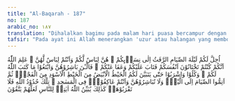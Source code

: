 ```yaml
---
title: "Al-Baqarah - 187"
no: 187
arabic_no: ١٨٧
translation: "Dihalalkan bagimu pada malam hari puasa bercampur dengan istrimu. Mereka adalah pakaian bagimu, dan kamu adalah pakaian bagi mereka. Allah mengetahui bahwa kamu tidak dapat menahan dirimu sendiri, tetapi Dia menerima tobatmu dan memaafkan kamu. Maka sekarang campurilah mereka dan carilah apa yang telah ditetapkan Allah bagimu. Makan dan minumlah hingga jelas bagimu (perbedaan) antara benang putih dan benang hitam, yaitu fajar. Kemudian sempurnakanlah puasa sampai (datang) malam. Tetapi jangan kamu campuri mereka, ketika kamu beriktikaf dalam masjid. Itulah ketentuan Allah, maka janganlah kamu mendekatinya. Demikianlah Allah menerangkan ayat-ayat-Nya kepada manusia, agar mereka bertakwa."
tafsir: "Pada ayat ini Allah menerangkan 'uzur atau halangan yang membolehkan untuk meninggalkan puasa, serta hukum-hukum yang bertalian dengan puasa.\n\nBanyak riwayat yang menceritakan tentang sebab turunnya ayat ini, antara lain: pada awal diwajibkan puasa, para sahabat Nabi dibolehkan makan, minum, dan bersetubuh sampai salat Isya atau tidur.\n\nApabila mereka telah salat Isya atau tidur, kemudian bangun maka haramlah bagi mereka semua itu. Pada suatu waktu, 'Umar bin al-Khaththab bersetubuh dengan istrinya sesudah salat Isya, dan beliau sangat menyesal atas perbuatan itu dan menyampaikannya kepada Rasulullah saw. Maka turunlah ayat ini menjelaskan hukum Allah yang lebih ringan daripada yang telah mereka ketahui dan mereka amalkan. Bahwa sejak terbenamnya matahari (magrib) sampai sebelum terbit fajar (subuh), dihalalkan semua apa yang tidak diperbolehkan pada siang hari pada bulan Ramadan dengan penjelasan sebagai berikut: \"Dihalalkan bagi kamu pada malam hari Ramadan bersetubuh dengan istri kamu, karena mereka adalah pakaian bagi kamu dan kamu adalah pakaian bagi mereka. Allah mengetahui bahwa kamu telah mengkhianati diri kamu, yakni tidak mampu menahan nafsu dengan berpuasa seperti yang kamu lakukan, karena itu Allah mengampuni kamu dan memberi keringanan pada kamu. Maka sekarang campurilah mereka dan carilah apa yang ditetapkan bagimu\". (al-Baqarah/2:186) Artinya sekarang kamu diperbolehkan bersetubuh dengan istri kamu dan berbuat hal-hal yang dibolehkan untuk kamu. Makan dan minumlah sehingga terang bagimu benang putih dari benang hitam yaitu sampai terbit fajar, sempurnakanlah puasa itu sampai datang malam. Selain dari itu kamu dilarang pula bersetubuh dengan istrimu ketika kamu sedang beriktikaf di dalam masjid. Kemudian Allah menutup ayat ini dengan menegaskan bahwa larangan-larangan yang telah ditentukan Allah itu tidak boleh kamu dekati dan janganlah kamu melampaui dan melanggarnya. Demikianlah Allah menjelaskan ayat-ayat-Nya kepada umat manusia, agar mereka bertakwa."
---
```

اُحِلَّ لَكُمْ لَيْلَةَ الصِّيَامِ الرَّفَثُ اِلٰى نِسَاۤىِٕكُمْ ۗ هُنَّ لِبَاسٌ لَّكُمْ وَاَنْتُمْ لِبَاسٌ لَّهُنَّ ۗ عَلِمَ اللّٰهُ اَنَّكُمْ كُنْتُمْ تَخْتَانُوْنَ اَنْفُسَكُمْ فَتَابَ عَلَيْكُمْ وَعَفَا عَنْكُمْ ۚ فَالْـٰٔنَ بَاشِرُوْهُنَّ وَابْتَغُوْا مَا كَتَبَ اللّٰهُ لَكُمْ ۗ وَكُلُوْا وَاشْرَبُوْا حَتّٰى يَتَبَيَّنَ لَكُمُ الْخَيْطُ الْاَبْيَضُ مِنَ الْخَيْطِ الْاَسْوَدِ مِنَ الْفَجْرِۖ  ثُمَّ اَتِمُّوا الصِّيَامَ اِلَى الَّيْلِۚ وَلَا تُبَاشِرُوْهُنَّ وَاَنْتُمْ عَاكِفُوْنَۙ فِى الْمَسٰجِدِ ۗ تِلْكَ حُدُوْدُ اللّٰهِ فَلَا تَقْرَبُوْهَاۗ  كَذٰلِكَ يُبَيِّنُ اللّٰهُ اٰيٰتِهٖ لِلنَّاسِ لَعَلَّهُمْ يَتَّقُوْنَ